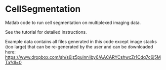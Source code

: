# CellSegmentation
Matlab code to run cell segmentation on multiplexed imaging data. 

See the tutorial for detailed instructions.

Example data contains all files generated in this code except image stacks (too large) that can be re-generated by the user and can be downloaded here: https://www.dropbox.com/sh/s6jz5puinnliby6/AACARYCshwcZr1Cdq7c6j5MTa?dl=0
